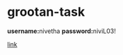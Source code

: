 # grootan-task

<b>username:</b>nivetha
<b>password:</b>niviL03!

<a href="https://grootan-nivi.netlify.app/"> link </a>